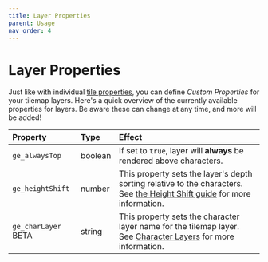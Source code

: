 ```yaml
---
title: Layer Properties
parent: Usage
nav_order: 4
---
```


# Layer Properties

Just like with individual [tile properties](tile-properties), you can define _Custom Properties_ for your tilemap layers. Here's a quick overview of the currently available properties for layers. Be aware these can change at any time, and more will be added!

| Property                                                    | Type    | Effect                                                                                                                                                |
| :---------------------------------------------------------- | :------ | :---------------------------------------------------------------------------------------------------------------------------------------------------- |
| `ge_alwaysTop`                                              | boolean | If set to `true`, layer will **always** be rendered above characters.                                                                                 |
| `ge_heightShift`                                            | number  | This property sets the layer's depth sorting relative to the characters. See [the Height Shift guide](../features/height-shift) for more information. |
| `ge_charLayer` <span class="label label-purple">BETA</span> | string  | This property sets the character layer name for the tilemap layer. See [Character Layers](../features/character-layers) for more information.         |
